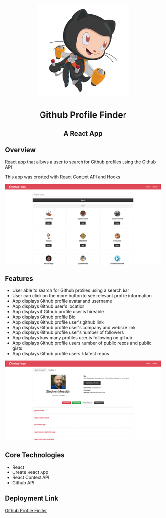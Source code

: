 <p align="center">
  <img width="300" height="300" src="src/assets/images/octocatjet.png">
</p>

<h1 align="center">Github Profile Finder </h1>

<h2 align="center">  A React App</h2>

## Overview

React app that allows a user to search for Github profiles using the Github API

This app was created with React Context API and Hooks

![alt](src/assets/images/git-hub-finder-home.png)

## Features

- User able to search for Github profiles using a search bar
- User can click on the more button to see relevant profile information
- App displays Github profile avatar and username
- App displays Github user's location
- App displays if Github profile user is hireable
- App displays Github profile Bio
- App displays Github profile user's github link
- App displays Github profile user's company and website link
- App displays Github profile user's number of followers
- App displays how many profiles user is following on github
- App displays Github profile users number of public repos and public gists
- App displays Github profile users 5 latest repos

![alt](src/assets/images/github-profile-info.png)

## Core Technologies

- React
- Create React App
- React Context API
- Github API

## Deployment Link

<a href="https://github-profile-search-app.netlify.com/" target="_blank">Github Profile Finder</a>
